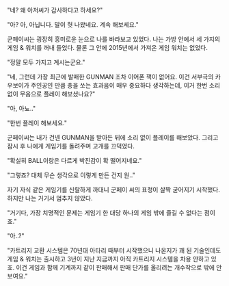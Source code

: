 "네? 왜 아저씨가 감사하다고 하세요?"

"아? 아, 아닙니다. 말이 헛 나왔네요. 계속 해보세요."

군페이씨는 굉장히 흥미로운 눈으로 나를 바라보고 있었다. 나는 가방 안에서 세 가지의 게임 & 워치를 꺼내 들었다. 물론 그 안에 2015년에서 가져온 게임 워치는 없었다.

"정말 모두 가지고 계시는군요."

"네, 그런데 가장 최근에 발매한 GUNMAN 조차 이어폰 잭이 없어요. 이건 서부극의 카우보이가 주인공인 만큼 총을 쏘는 효과음이 매우 중요하다 생각하는데, 이거 한번 소리 없이 무음으로 플레이 해보셨나요?"

"아, 아뇨.."

"한번 플레이 해보세요."

군페이씨는 내가 건넨 GUNMAN을 받아든 뒤에 소리 없이 플레이를 해보았다. 그리고 잠시 후 나에게 게임기를 돌려주며 고개를 끄덕였다.

"확실히 BALL이랑은 다르게 박진감이 확 떨어지네요."

"그렇죠? 대체 무슨 생각으로 이렇게 만든 건지 원.."

자기 자식 같은 게임기를 신랄하게 까대니 군페이 씨의 표정이 살짝 굳어지기 시작했다. 하지만 나는 거기서 멈추지 않았다.

"거기다, 가장 치명적인 문제는 게임기 한 대당 하나의 게임 밖에 즐길 수 없다는 점이죠."

"아..?"

"카트리지 교환 시스템은 70년대 아타리 때부터 시작했으니 나온지가 꽤 된 기술인데도 게임 & 워치는 출시하고 3년이 지난 지금까지 아직 카트리지 시스템을 차용 안하고 있죠. 이건 게임과 함께 기계까지 같이 판매해서 판매 단가를 올리려는 개수작으로 밖에 안보여요."